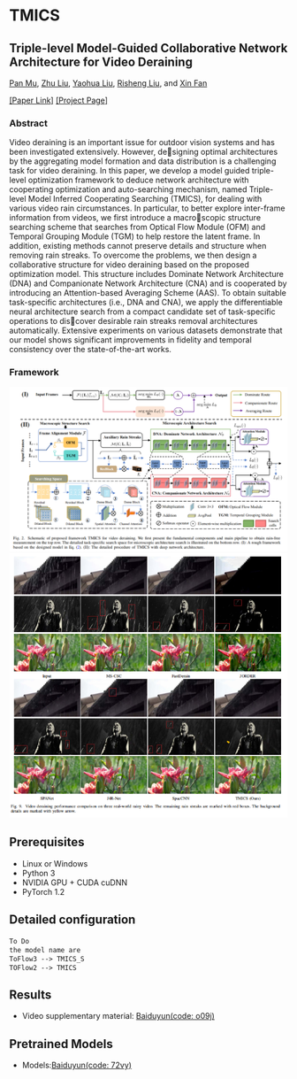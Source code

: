 # TMICS
## Triple-level Model-Guided Collaborative Network Architecture for Video Deraining 

[Pan Mu](), [Zhu Liu](), [Yaohua Liu](https://dutmedia.org), [Risheng Liu](https://dutmedia.org), and [Xin Fan](https://dutmedia.org)

[[Paper Link]](tip) [[Project Page]]()

### Abstract

Video deraining is an important issue for outdoor vision systems and has been investigated extensively. However, designing optimal architectures by the aggregating model formation and data distribution is a challenging task for video deraining. In this paper, we develop a model guided triple-level optimization
framework to deduce network architecture with cooperating
optimization and auto-searching mechanism, named Triple-level
Model Inferred Cooperating Searching (TMICS), for dealing with
various video rain circumstances. In particular, to better explore
inter-frame information from videos, we first introduce a macroscopic structure searching scheme that searches from Optical
Flow Module (OFM) and Temporal Grouping Module (TGM) to
help restore the latent frame. In addition, existing methods cannot
preserve details and structure when removing rain streaks.
To overcome the problems, we then design a collaborative
structure for video deraining based on the proposed optimization
model. This structure includes Dominate Network Architecture
(DNA) and Companionate Network Architecture (CNA) and is
cooperated by introducing an Attention-based Averaging Scheme
(AAS). To obtain suitable task-specific architectures (i.e., DNA
and CNA), we apply the differentiable neural architecture search
from a compact candidate set of task-specific operations to discover desirable rain streaks removal architectures automatically.
Extensive experiments on various datasets demonstrate that our
model shows significant improvements in fidelity and temporal
consistency over the state-of-the-art works.

### Framework
<img src="pngs/framework.png" >

<img src="pngs/derain.png" >

## Prerequisites
- Linux or Windows
- Python 3
- NVIDIA GPU + CUDA cuDNN
- PyTorch 1.2

## Detailed configuration
    To Do
    the model name are
    ToFlow3 --> TMICS_S
    TOFlow2 --> TMICS

## Results
- Video supplementary material: [Baiduyun(code: o09j)](https://pan.baidu.com/s/1SkGwIID1IYo3h2BHU7hElQ)

## Pretrained Models
 - Models:[Baiduyun(code: 72vy)](https://pan.baidu.com/s/1YRo52SuAi-Lt4uOCYozhbw)

